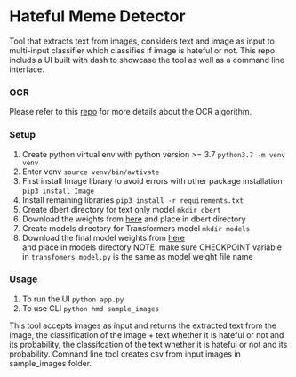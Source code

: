 # Hateful Meme Detector

Tool that extracts text from images, considers text and image as input to multi-input classifier which classifies if image is hateful or not. This repo includs a UI built with dash to showcase the tool as well as a command line interface.

### OCR

Please refer to this [repo](https://github.com/RishabhGhora/OCR) for more details about the OCR algorithm.

### Setup

1. Create python virtual env with python version >= 3.7 `python3.7 -m venv venv`
2. Enter venv `source venv/bin/avtivate`
3. First install Image library to avoid errors with other package installation `pip3 install Image`
4. Install remaining libraries `pip3 install -r requirements.txt`
5. Create dbert directory for text only model `mkdir dbert`
6. Download the weights from [here](https://drive.google.com/drive/folders/1CL-QO4-o5W1ZdDK721CvkCfAXWGXc0ws?usp=sharing) and place in dbert directory
7. Create models directory for Transformers model `mkdir models`
8. Download the final model weights from [here](https://drive.google.com/drive/folders/1Q7845UwHYhQztt_FUXlgRbuiTrVTV9No?usp=sharing)<br /> and place in models directory
   NOTE: make sure CHECKPOINT variable in `transfomers_model.py` is the same as model weight file name
   
### Usage 
1. To run the UI `python app.py`
2. To use CLI `python hmd sample_images`


This tool accepts images as input and returns the extracted text from the image, the classification of the image + text whether it is hateful or not and its probability, the classifcation of the text whether it is hateful or not and its probability. Comnand line tool creates csv from input images in sample_images folder. 
